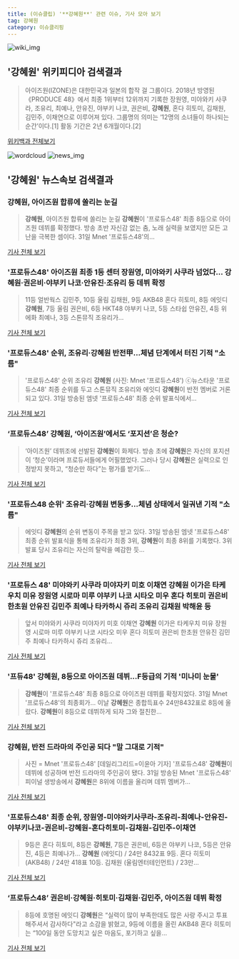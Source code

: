 ```yaml
---
title: (이슈클립) '**강혜원**' 관련 이슈, 기사 모아 보기
tag: 강혜원
category: 이슈클리핑
---
```

![wiki_img](https://user-images.githubusercontent.com/42597476/44503234-41136a80-a6d0-11e8-9071-6fc6418eafe4.png)
## **'**강혜원**'** 위키피디아 검색결과
>아이즈원(IZONE)은 대한민국과 일본의 합작 걸 그룹이다. 2018년 방영된 《PRODUCE 48》에서 최종 1위부터 12위까지 기록한 장원영, 미야와키 사쿠라, 조유리, 최예나, 안유진, 야부키 나코, 권은비, **강혜원**, 혼다 히토미, 김채원, 김민주, 이채연으로 이루어져 있다. 그룹명의 의미는 ‘12명의 소녀들이 하나되는 순간’이다.[1] 활동 기간은 2년 6개월이다.[2]

<a href="https://ko.wikipedia.org/wiki/강혜원" target="_blank">위키백과 전체보기</a>

![wordcloud](https://s3.ap-northeast-2.amazonaws.com/lyrics101-wordcloud/2018-09-01-1535744124.png)
![news_img](https://user-images.githubusercontent.com/42597476/44507050-1206f400-a6e4-11e8-8d98-7ffbfebb353f.png)
## **'**강혜원**'** 뉴스속보 검색결과
### **강혜원**, 아이즈원 합류에 쏠리는 눈길

>**강혜원**, 아이즈원 합류에 쏠리는 눈길 **강혜원**이 '프로듀스48' 최종 8등으로 아이즈원 데뷔를 확정했다. 방송 초반 자신감 없는 춤, 노래 실력을 보였지만 모든 고난을 극복한 셈이다. 31일 Mnet '프로듀스48'의...

<a href="http://www.viva100.com/main/view.php?key=20180901000117335" target="_blank">기사 전체 보기</a>

### '프로듀스48' 아이즈원 최종 1등 센터 장원영, 미야와키 사쿠라 넘었다… **강혜원**·권은비·야부키 나코·안유진·조유리 등 데뷔 확정

>11등 얼반웍스 김민주, 10등 울림 김채원, 9등 AKB48 혼다 히토미, 8등 에잇디 **강혜원**, 7등 울림 권은비, 6등 HKT48 야부키 나코, 5등 스타쉽 안유진, 4등 위에화 최예나, 3등 스톤뮤직 조유리가...

<a href="http://www.sportsq.co.kr/news/articleView.html?idxno=300969" target="_blank">기사 전체 보기</a>

### '프로듀스48' 순위, 조유리·**강혜원** 반전甲…체념 단계에서 터진 기적 "소름"

>'프로듀스48' 순위 조유리 **강혜원** (사진: Mnet '프로듀스48') ⓒ뉴스타운 '프로듀스48' 최종 순위를 두고 스톤뮤직 조유리와 에잇디 **강혜원**이 반전 멤버로 거론되고 있다. 31일 방송된 엠넷 '프로듀스48' 최종 순위 발표식에서...

<a href="http://www.newstown.co.kr/news/articleView.html?idxno=338803" target="_blank">기사 전체 보기</a>

### ‘프로듀스48’ **강혜원**, ‘아이즈원’에서도 ‘포지션’은 청순?

>‘아이즈원’ 데뷔조에 선발된 **강혜원**이 화제다. 방송 초에 **강혜원**은 자신의 포지션이 ‘청순’이라며 프로듀서들에게 어필했었다. 그러나 당시 **강혜원**은 실력으로 인정받지 못하고, “청순만 하다”는 평가를 받기도...

<a href="http://www.kookje.co.kr/news2011/asp/newsbody.asp?code=0500&key=20180901.99099000010" target="_blank">기사 전체 보기</a>

### '프로듀스48 순위' 조유리·**강혜원** 변동多…체념 상태에서 일궈낸 기적 "소름"

>에잇디 **강혜원**의 순위 변동이 주목을 받고 있다.   31일 방송된 엠넷 '프로듀스48' 최종 순위 발표식을 통해 조유리가 최종 3위, **강혜원**이 최종 8위를 기록했다.   3위 발표 당시 조유리는 자신의 탈락을 예감한 듯...

<a href="http://www.tfnews.co.kr/news/article.html?no=52507" target="_blank">기사 전체 보기</a>

### '프로듀스 48' 미야와키 사쿠라 미야자키 미호 이채연 **강혜원** 이가은 타케우치 미유 장원영 시로마 미루 야부키 나코 시타오 미우 혼다 히토미 권은비 한초원 안유진 김민주 최예나 타카하시 쥬리 조유리 김채원 박해윤 등

>앞서 미야와키 사쿠라 미야자키 미호 이채연 **강혜원** 이가은 타케우치 미유 장원영 시로마 미루 야부키 나코 시타오 미우 혼다 히토미 권은비 한초원 안유진 김민주 최예나 타카하시 쥬리 조유리...

<a href="http://www.iusm.co.kr/news/articleView.html?idxno=814734" target="_blank">기사 전체 보기</a>

### '프듀48' **강혜원**, 8등으로 아이즈원 데뷔…F등급의 기적 '미나미 눈물'

>**강혜원**이 '프로듀스48' 최종 8등으로 아이즈원 데뷔를 확정지었다. 31일 Mnet '프로듀스48'의 최종회가... 이날 **강혜원**은 종합득표수 24만8432표로 8등에 올랐다. **강혜원**이 8등으로 데뷔하게 되자 그와 절친한...

<a href="http://www.slist.kr/news/articleView.html?idxno=44230" target="_blank">기사 전체 보기</a>

### **강혜원**, 반전 드라마의 주인공 되다 "말 그대로 기적"

>사진 = Mnet '프로듀스48' [데일리그리드=이윤아 기자] '프로듀스48' **강혜원**이 데뷔에 성공하며 반전 드라마의 주인공이 됐다. 31일 방송된 Mnet '프로듀스48' 피이널 생방송에서 **강혜원**은 8위에 이름을 올리며 데뷔 멤버가...

<a href="http://www.dailygrid.net/news/articleView.html?idxno=91619" target="_blank">기사 전체 보기</a>

### '프로듀스48' 최종 순위, 장원영-미야와키사쿠라-조유리-최예나-안유진-야부키나코-권은비-**강혜원**-혼다히토미-김채원-김민주-이채연

>9등은 혼다 히토미, 8등은 **강혜원**, 7등은 권은비, 6등은 야부키 나코, 5등은 안유진, 4등은 최예나가... **강혜원** (에잇디) / 24만 8432표 9등. 혼다 히토미 (AKB48) / 24만 418표 10등. 김채원 (울림엔터테인먼트) / 23만...

<a href="http://www.nextdaily.co.kr/news/article.html?id=20180901800001" target="_blank">기사 전체 보기</a>

### ‘프로듀스48’ 권은비·**강혜원**·히토미·김채원·김민주, 아이즈원 데뷔 확정

>8등에 호명된 에잇디 **강혜원**은 “실력이 많이 부족한데도 많은 사랑 주시고 투표해주셔서 감사하다"라고 소감을 밝혔고, 9등에 이름을 올린 AKB48 혼다 히토미는 “100일 동안 도망치고 싶은 마음도, 포기하고 싶을...

<a href="http://star.mk.co.kr/new/view.php?mc=ST&year=2018&no=550464" target="_blank">기사 전체 보기</a>


